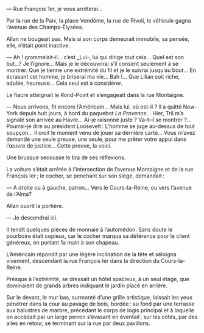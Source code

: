 — Rue François 1er, je vous arrêterai…

Par la rue de la Paix, la place Vendôme, la rue de Rivoli, le véhicule gagna
l’avenue des Champs-Êlysées.

Allan ne bougeait pas. Mais si son corps demeurait immobile, sa pensée, elle,
n’était point inactive.

— Ah ! grommelait-il… c’est _Lui-, lui qui dirige tout cela… Quel est son
but…? Je l’ignore… Mais je le découvrirai s’il consent seulement à se
montrer. Que je tienne une extrémité du fil et je le suivrai jusqu’au bout… En
écrasant cet homme, je briserai ma vie… Bah !… Que Lilian soit riche, adulée, heureuse… Cela seul est à considérer.

Le fiacre atteignait le Rond-Point et s’engageait dans la rue Montaigne.

— Nous arrivons, fit encore l’Américain… Mais lui, où est-il ? Il a quitté New-York depuis huit jours, à bord du paquebot _La Provence_… Hier, Tril m’a signalé son arrivée au Havre… Ai-je raisonné juste ? Va-t-il se montrer ?… Pourrai-je dire au président Loosevelt : L’homme se juge au-dessus de tout soupçon… ll croit le moment venu de jouer sa dernière carte… Vous m’avez demandé une seule preuve, une seule, pour me prêter votre appui dans l’œuvre de justice… Cette preuve, la voici.

Une brusque secousse le tira de ses réflexions.

La voiture s’était arrêtée à l’intersection de l’avenue Montaigne et de la
rue François Ier ; le cocher, se penchant sur son siège, demandait :

— A droite ou à gauche, patron… Vers le Cours-la-Reine, ou vers l’avenue de l’Alma?

Allan ouvrit la portière.

— Je descendrai ici.

Il tendit quelques pièces de monnaie à l’automédon. Sans doute le pourboire était copieux, car le cocher marqua sa déférence pour le client généreux, en
portant 1a main à son chapeau.

L’Américain répondit par une légère inclination de la tête et séloigna
vivement, descendant la rue François Ier dans la direction du Cours-la-Reine.

Presque à l’extrémité, se dressait un hôtel spacieux, à un seul étage, que
dominaient de grands arbres indiquant le jardin placé en arrière.

Sur le devant, le mur bas, surmonté d’une grille artistique, laissait les yeux
pénétrer dans la cour au pavage de bois, bordée : au fond par une terrasse aux balustres de marbre, précédant le corps de logis principal et à laquelle on accédait par un large perron s’évasant en éventail ; sur les côtés, par des ailes en retour, se terminant sur la rue par deux pavillons.
